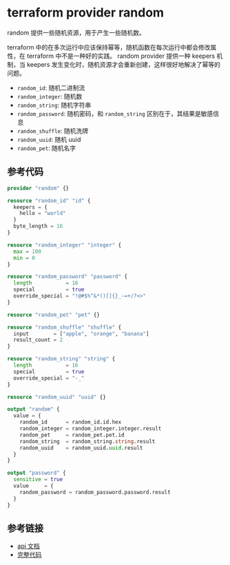 # terraform provider random

random 提供一些随机资源，用于产生一些随机数。

terraform 中的在多次运行中应该保持幂等，随机函数在每次运行中都会修改属性，在 terraform 中不是一种好的实践。
random provider 提供一种 keepers 机制，当 keepers 发生变化时，随机资源才会重新创建，这样很好地解决了幂等的问题。

- `random_id`: 随机二进制流
- `random_integer`: 随机数
- `random_string`: 随机字符串
- `random_password`: 随机密码，和 `random_string` 区别在于，其结果是敏感信息
- `random_shuffle`: 随机洗牌
- `random_uuid`: 随机 uuid
- `random_pet`: 随机名字

## 参考代码

```terraform
provider "random" {}

resource "random_id" "id" {
  keepers = {
    hello = "world"
  }
  byte_length = 16
}

resource "random_integer" "integer" {
  max = 100
  min = 0
}

resource "random_password" "password" {
  length           = 16
  special          = true
  override_special = "!@#$%^&*()[]{}_-=+/?<>"
}

resource "random_pet" "pet" {}

resource "random_shuffle" "shuffle" {
  input        = ["apple", "orange", "banana"]
  result_count = 2
}

resource "random_string" "string" {
  length           = 16
  special          = true
  override_special = "-_"
}

resource "random_uuid" "uuid" {}

output "random" {
  value = {
    random_id      = random_id.id.hex
    random_integer = random_integer.integer.result
    random_pet     = random_pet.pet.id
    random_string  = random_string.string.result
    random_uuid    = random_uuid.uuid.result
  }
}

output "password" {
  sensitive = true
  value     = {
    random_password = random_password.password.result
  }
}
```

## 参考链接

- [api 文档](https://registry.terraform.io/providers/hashicorp/random/latest/docs)
- [完整代码](code/random/main.tf)
